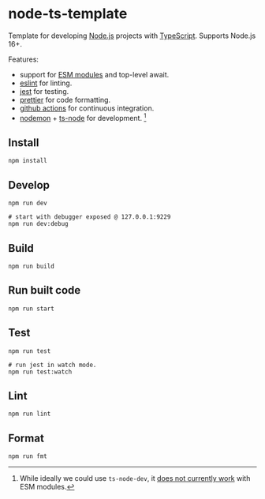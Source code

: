 # node-ts-template

Template for developing [Node.js](https://nodejs.org) projects with [TypeScript](https://www.typescriptlang.org). Supports Node.js 16+.

Features:

 * support for [ESM modules](https://nodejs.org/api/esm.html) and top-level await.
 * [eslint](https://eslint.org) for linting.
 * [jest](https://jestjs.io/) for testing.
 * [prettier](https://prettier.io) for code formatting.
 * [github actions](https://docs.github.com/en/actions) for continuous integration.
 * [nodemon](https://github.com/remy/nodemon) + [ts-node](https://github.com/TypeStrong/ts-node) for development. [^1]

## Install

```
npm install
```

## Develop

```
npm run dev

# start with debugger exposed @ 127.0.0.1:9229
npm run dev:debug
```

## Build

```
npm run build
```

## Run built code

```
npm run start
```

## Test

```
npm run test

# run jest in watch mode.
npm run test:watch
```

## Lint

```
npm run lint
```

## Format

```
npm run fmt
```

[^1]: While ideally we could use `ts-node-dev`, it [does not currently work](https://github.com/wclr/ts-node-dev/issues/212#issuecomment-761418434) with ESM modules.
